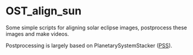 # OST_align_sun

Some simple scripts for aligning solar eclipse images, postprocess these images and make videos.

Postprocessing is largely based on PlanetarySystemStacker ([PSS](https://github.com/Rolf-Hempel/PlanetarySystemStacker)).
